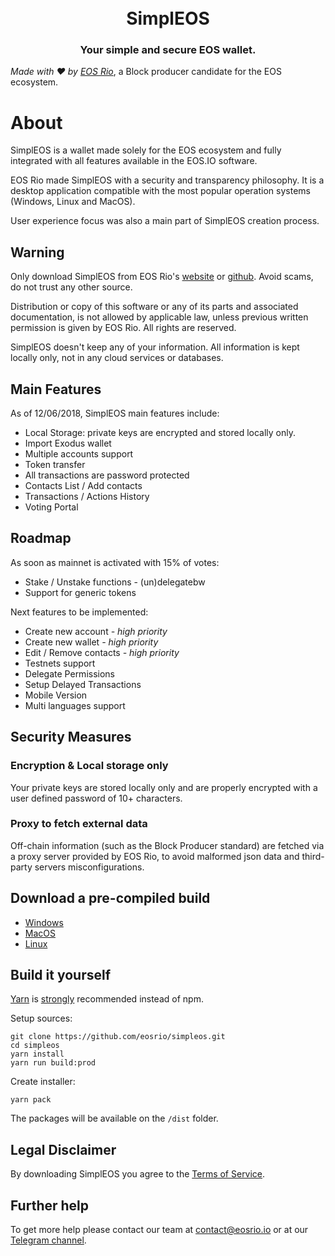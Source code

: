 <h1 align="center">
  <br>
  SimplEOS
  <br>
</h1>
<h3 align="center">
Your simple and secure EOS wallet.
</h3>

*Made with :hearts: by [EOS Rio](https://eosrio.io/)*, a Block producer candidate for the EOS ecosystem.

# About

SimplEOS is a wallet made solely for the EOS ecosystem and fully integrated with all features available in the EOS.IO software.
 
EOS Rio made SimplEOS with a security and transparency philosophy. It is a desktop application compatible with the most popular operation systems (Windows, Linux and MacOS).

User experience focus was also a main part of SimplEOS creation process.  

## Warning

Only download SimplEOS from EOS Rio's [website](https://eosrio.io/simpleos/) or [github](https://github.com/eosrio/simpleos). Avoid scams, do not trust any other source.

Distribution or copy of this software or any of its parts and associated documentation, is not allowed by applicable law, unless previous written permission is given by EOS Rio. All rights are reserved.

SimplEOS doesn't keep any of your information. All information is kept locally only, not in any cloud services or databases.

## Main Features
As of 12/06/2018, SimplEOS main features include:

- Local Storage: private keys are encrypted and stored locally only.
- Import Exodus wallet
- Multiple accounts support
- Token transfer
- All transactions are password protected
- Contacts List / Add contacts
- Transactions / Actions History
- Voting Portal

## Roadmap
As soon as mainnet is activated with 15% of votes:
- Stake / Unstake functions - (un)delegatebw
- Support for generic tokens

Next features to be implemented:
- Create new account *- high priority*
- Create new wallet *- high priority*
- Edit / Remove contacts *- high priority*
- Testnets support
- Delegate Permissions
- Setup Delayed Transactions
- Mobile Version
- Multi languages support

## Security Measures
### Encryption & Local storage only
Your private keys are stored locally only and are properly encrypted with a user defined password of 10+ characters.

### Proxy to fetch external data
Off-chain information (such as the Block Producer standard) are fetched via a proxy server provided by EOS Rio, to avoid malformed json data and third-party servers misconfigurations. 

## Download a pre-compiled build
- [Windows](https://github.com/eosrio/simpleos/releases/download/v0.3.5/simpleos-setup-0.3.5.exe)
- [MacOS](https://github.com/eosrio/simpleos/releases/download/v0.3.5/simpleos-0.3.5-mac.zip)
- [Linux](https://github.com/eosrio/simpleos/releases/download/v0.3.5/simpleos_0.3.5_amd64.deb)

## Build it yourself

[Yarn](http://yarnpkg.com/) is [strongly](https://github.com/electron-userland/electron-builder/issues/1147#issuecomment-276284477) recommended instead of npm.

Setup sources:
```console
git clone https://github.com/eosrio/simpleos.git
cd simpleos
yarn install
yarn run build:prod
```
Create installer:
```
yarn pack
```
The packages will be available on the `/dist` folder.

## Legal Disclaimer

By downloading SimplEOS you agree to the [Terms of Service](https://eosrio.io/terms-of-service/).

## Further help

To get more help please contact our team at contact@eosrio.io or at our [Telegram channel](https://t.me/eosrio).
